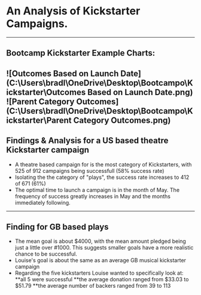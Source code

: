 # An Analysis of Kickstarter Campaigns.
---
## Bootcamp Kickstarter Example Charts:
![Outcomes Based on Launch Date](C:\Users\bradl\OneDrive\Desktop\Bootcampo\Kickstarter\Outcomes Based on Launch Date.png)
![Parent Category Outcomes](C:\Users\bradl\OneDrive\Desktop\Bootcampo\Kickstarter\Parent Category Outcomes.png)
---
## Findings & Analysis for a US based theatre Kickstarter campaign
* A theatre based campaign for is the most category of Kickstarters, with 525 of 912 campaigns being successfull (58% success rate)
* Isolating the the category of "plays", the success rate increases to 412 of 671 (61%) 
* The optimal time to launch a campaign is in the month of May.  The frequency of success greatly increases in May and the months immediately following. 
---
## Finding for GB based plays
* The mean goal is about $4000, with the mean amount pledged being just a little over #1000. This suggests smaller goals have a more realistic chance to be successful.
* Louise's goal is about the same as an average GB musical kickstarter campaign
* Regarding the five kickstarters Louise wanted to specifically look at:
**all 5 were successful
**the average donation ranged from $33.03 to $51.79
**the average number of backers ranged from 39 to 113
